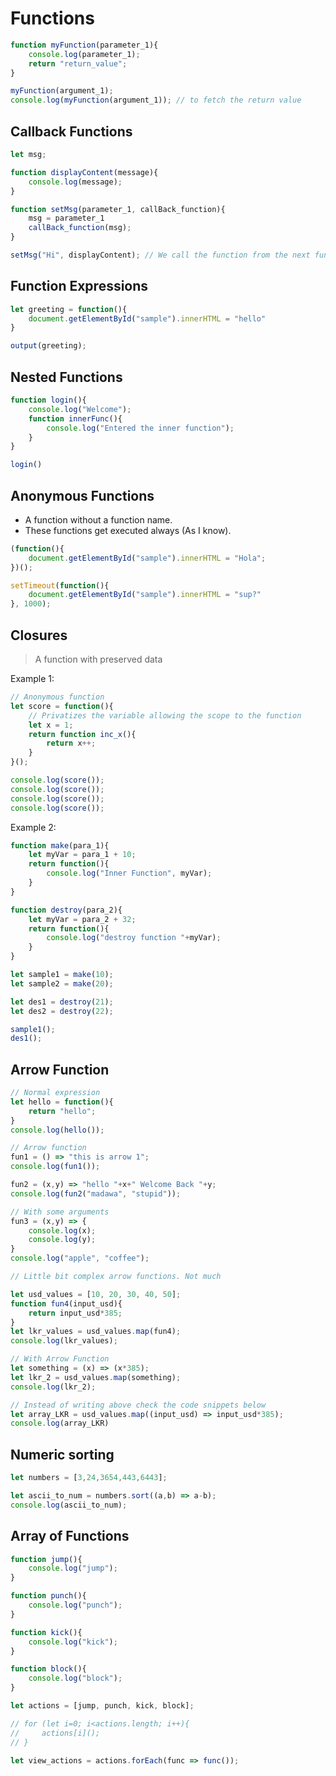 # Functions

```javascript
function myFunction(parameter_1){
    console.log(parameter_1);
    return "return_value";
}

myFunction(argument_1);
console.log(myFunction(argument_1)); // to fetch the return value
```

## Callback Functions

```javascript
let msg;

function displayContent(message){
    console.log(message);
}

function setMsg(parameter_1, callBack_function){
    msg = parameter_1
    callBack_function(msg);
}

setMsg("Hi", displayContent); // We call the function from the next function while passing the arguments
```

## Function Expressions

```javascript
let greeting = function(){
    document.getElementById("sample").innerHTML = "hello"
}

output(greeting);
```

## Nested Functions

```javascript
function login(){
    console.log("Welcome");
    function innerFunc(){
        console.log("Entered the inner function");
    }
}

login()
```

## Anonymous Functions

- A function without a function name.
- These functions get executed always (As I know).

```javascript
(function(){
    document.getElementById("sample").innerHTML = "Hola";
})();

setTimeout(function(){
    document.getElementById("sample").innerHTML = "sup?"
}, 1000);
```

## Closures

> A function with preserved data

Example 1: 
```javascript
// Anonymous function 
let score = function(){
    // Privatizes the variable allowing the scope to the function
    let x = 1;
    return function inc_x(){
        return x++;
    }
}();

console.log(score());
console.log(score());
console.log(score());
console.log(score());
```

Example 2:
```javascript
function make(para_1){
    let myVar = para_1 + 10;
    return function(){
        console.log("Inner Function", myVar);
    }
}

function destroy(para_2){
    let myVar = para_2 + 32;
    return function(){
        console.log("destroy function "+myVar);
    }
}

let sample1 = make(10);
let sample2 = make(20);

let des1 = destroy(21);
let des2 = destroy(22);

sample1();
des1();
```

## Arrow Function

```javascript
// Normal expression
let hello = function(){
    return "hello";
}
console.log(hello());

// Arrow function
fun1 = () => "this is arrow 1";
console.log(fun1());

fun2 = (x,y) => "hello "+x+" Welcome Back "+y;
console.log(fun2("madawa", "stupid"));

// With some arguments
fun3 = (x,y) => {
    console.log(x);
    console.log(y);
}
console.log("apple", "coffee");

// Little bit complex arrow functions. Not much

let usd_values = [10, 20, 30, 40, 50];
function fun4(input_usd){
    return input_usd*385;
}
let lkr_values = usd_values.map(fun4);
console.log(lkr_values);

// With Arrow Function
let something = (x) => (x*385);
let lkr_2 = usd_values.map(something);
console.log(lkr_2);

// Instead of writing above check the code snippets below
let array_LKR = usd_values.map((input_usd) => input_usd*385);
console.log(array_LKR)
```

## Numeric sorting

```javascript
let numbers = [3,24,3654,443,6443];

let ascii_to_num = numbers.sort((a,b) => a-b);
console.log(ascii_to_num);
```

## Array of Functions

```javascript
function jump(){
    console.log("jump");
}

function punch(){
    console.log("punch");
}

function kick(){
    console.log("kick");
}

function block(){
    console.log("block");
}

let actions = [jump, punch, kick, block];

// for (let i=0; i<actions.length; i++){
//     actions[i]();
// }

let view_actions = actions.forEach(func => func());
```
